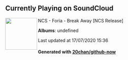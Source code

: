 ## Currently Playing on SoundCloud

[<img align="left" width="100" src="https://i1.sndcdn.com/artworks-000143137784-b6hqbl-t120x120.jpg">](https://soundcloud.com/nocopyrightsounds/foria-break-away-ncs-release)

NCS - Foria - Break Away [NCS Release]

**Albums**: undefined

Last updated at 17/07/2020 15:36

#### Generated with [20chan/github-now](https://github.com/20chan/github-now)


<!--
**20chan/20chan** is a ✨ _special_ ✨ repository because its `README.md` (this file) appears on your GitHub profile.

Here are some ideas to get you started:

- 🔭 I’m currently working on ...
- 🌱 I’m currently learning ...
- 👯 I’m looking to collaborate on ...
- 🤔 I’m looking for help with ...
- 💬 Ask me about ...
- 📫 How to reach me: ...
- 😄 Pronouns: ...
- ⚡ Fun fact: ...
-->
